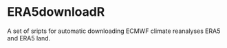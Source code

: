 # ERA5downloadR
A set of sripts for automatic downloading ECMWF climate reanalyses ERA5 and ERA5 land.
